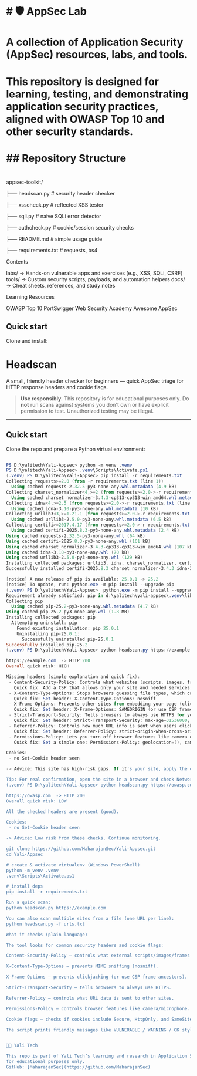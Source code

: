 # \# 🛡️ AppSec Lab

# 

# A collection of Application Security (AppSec) resources, labs, and tools.

# This repository is designed for learning, testing, and demonstrating application security practices, aligned with OWASP Top 10 and other security standards.


# \## Repository Structure

# 

appsec-toolkit/

├── headscan.py      # security header checker

├── xsscheck.py      # reflected XSS tester

├── sqli.py          # naive SQLi error detector

├── authcheck.py     # cookie/session security checks

├── README.md        # simple usage guide

├── requirements.txt # requests, bs4



Contents

labs/ → Hands-on vulnerable apps and exercises (e.g., XSS, SQLi, CSRF)
tools/ → Custom security scripts, payloads, and automation helpers
docs/ → Cheat sheets, references, and study notes

Learning Resources

OWASP Top 10
PortSwigger Web Security Academy
Awesome AppSec

## Quick start

Clone and install:

# Headscan

A small, friendly header checker for beginners — quick AppSec triage for HTTP response headers and cookie flags.

> **Use responsibly.** This repository is for educational purposes only. Do **not** run scans against systems you don't own or have explicit permission to test. Unauthorized testing may be illegal.

---

## Quick start

Clone the repo and prepare a Python virtual environment:

```powershell

PS D:\yalitech\Yali-Appsec> python -m venv .venv
PS D:\yalitech\Yali-Appsec> .venv\Scripts\Activate.ps1
(.venv) PS D:\yalitech\Yali-Appsec> pip install -r requirements.txt
Collecting requests>=2.0 (from -r requirements.txt (line 1))
  Using cached requests-2.32.5-py3-none-any.whl.metadata (4.9 kB)
Collecting charset_normalizer<4,>=2 (from requests>=2.0->-r requirements.txt (line 1))
  Using cached charset_normalizer-3.4.3-cp313-cp313-win_amd64.whl.metadata (37 kB)
Collecting idna<4,>=2.5 (from requests>=2.0->-r requirements.txt (line 1))
  Using cached idna-3.10-py3-none-any.whl.metadata (10 kB)
Collecting urllib3<3,>=1.21.1 (from requests>=2.0->-r requirements.txt (line 1))
  Using cached urllib3-2.5.0-py3-none-any.whl.metadata (6.5 kB)
Collecting certifi>=2017.4.17 (from requests>=2.0->-r requirements.txt (line 1))
  Using cached certifi-2025.8.3-py3-none-any.whl.metadata (2.4 kB)
Using cached requests-2.32.5-py3-none-any.whl (64 kB)
Using cached certifi-2025.8.3-py3-none-any.whl (161 kB)
Using cached charset_normalizer-3.4.3-cp313-cp313-win_amd64.whl (107 kB)
Using cached idna-3.10-py3-none-any.whl (70 kB)
Using cached urllib3-2.5.0-py3-none-any.whl (129 kB)
Installing collected packages: urllib3, idna, charset_normalizer, certifi, requests
Successfully installed certifi-2025.8.3 charset_normalizer-3.4.3 idna-3.10 requests-2.32.5 urllib3-2.5.0

[notice] A new release of pip is available: 25.0.1 -> 25.2
[notice] To update, run: python.exe -m pip install --upgrade pip
(.venv) PS D:\yalitech\Yali-Appsec>  python.exe -m pip install --upgrade pip
Requirement already satisfied: pip in d:\yalitech\yali-appsec\.venv\lib\site-packages (25.0.1)
Collecting pip
  Using cached pip-25.2-py3-none-any.whl.metadata (4.7 kB)
Using cached pip-25.2-py3-none-any.whl (1.8 MB)
Installing collected packages: pip
  Attempting uninstall: pip
    Found existing installation: pip 25.0.1
    Uninstalling pip-25.0.1:
      Successfully uninstalled pip-25.0.1
Successfully installed pip-25.2
(.venv) PS D:\yalitech\Yali-Appsec> python headscan.py https://example.com

https://example.com  -> HTTP 200
Overall quick risk: HIGH

Missing headers (simple explanation and quick fix):
 - Content-Security-Policy: Controls what websites (scripts, images, frames) your page can load.
   Quick fix: Add a CSP that allows only your site and needed services (start with: default-src 'self').
 - X-Content-Type-Options: Stops browsers guessing file types, which can prevent some attacks.
   Quick fix: Set header: X-Content-Type-Options: nosniff
 - X-Frame-Options: Prevents other sites from embedding your page (clickjacking protection).
   Quick fix: Set header: X-Frame-Options: SAMEORIGIN (or use CSP frame-ancestors).
 - Strict-Transport-Security: Tells browsers to always use HTTPS for your site (safer connections).
   Quick fix: Set header: Strict-Transport-Security: max-age=31536000; includeSubDomains
 - Referrer-Policy: Controls how much URL info is sent when users click links to other sites.
   Quick fix: Set header: Referrer-Policy: strict-origin-when-cross-origin
 - Permissions-Policy: Lets you turn off browser features like camera or microphone for your site.
   Quick fix: Set a simple one: Permissions-Policy: geolocation=(), camera=(), microphone=()

Cookies:
 - no Set-Cookie header seen

-> Advice: This site has high-risk gaps. If it's your site, apply the quick fixes above now.

Tip: For real confirmation, open the site in a browser and check Network → Response Headers.
(.venv) PS D:\yalitech\Yali-Appsec> python headscan.py https://owasp.com

https://owasp.com  -> HTTP 200
Overall quick risk: LOW

All the checked headers are present (good).

Cookies:
 - no Set-Cookie header seen

-> Advice: Low risk from these checks. Continue monitoring.

git clone https://github.com/MaharajanSec/Yali-Appsec.git
cd Yali-Appsec

# create & activate virtualenv (Windows PowerShell)
python -m venv .venv
.venv\Scripts\Activate.ps1

# install deps
pip install -r requirements.txt

Run a quick scan:
python headscan.py https://example.com

You can also scan multiple sites from a file (one URL per line):
python headscan.py -f urls.txt

What it checks (plain language)

The tool looks for common security headers and cookie flags:

Content-Security-Policy — controls what external scripts/images/frames the page can load.

X-Content-Type-Options — prevents MIME sniffing (nosniff).

X-Frame-Options — prevents clickjacking (or use CSP frame-ancestors).

Strict-Transport-Security — tells browsers to always use HTTPS.

Referrer-Policy — controls what URL data is sent to other sites.

Permissions-Policy — controls browser features like camera/microphone.

Cookie flags — checks if cookies include Secure, HttpOnly, and SameSite.

The script prints friendly messages like VULNERABLE / WARNING / OK style lines to help non-experts understand.


👨‍💻 Yali Tech

This repo is part of Yali Tech’s learning and research in Application Security. We’re sharing our tools and labs openly
for educational purposes only.
GitHub: [MaharajanSec](https://github.com/MaharajanSec)

